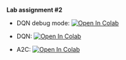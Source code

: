 **Lab assignment #2**

- DQN debug mode:
  [![Open In Colab](https://colab.research.google.com/assets/colab-badge.svg)](https://colab.research.google.com/github/girafe-ai/ml-mipt/blob/21f_advanced/homeworks_advanced/lab2_rl/lab2_dqn_debug.ipynb)

- DQN:
  [![Open In Colab](https://colab.research.google.com/assets/colab-badge.svg)](https://colab.research.google.com/github/girafe-ai/ml-mipt/blob/21f_advanced/homeworks_advanced/lab2_rl/lab2_atari_dqn.ipynb)

- A2C:
  [![Open In Colab](https://colab.research.google.com/assets/colab-badge.svg)](https://colab.research.google.com/github/girafe-ai/ml-mipt/blob/21f_advanced/homeworks_advanced/lab2_rl/lab2_atari_a2c.ipynb)
